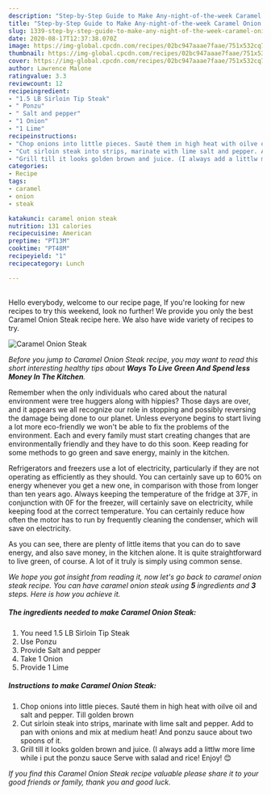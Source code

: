 ```yaml
---
description: "Step-by-Step Guide to Make Any-night-of-the-week Caramel Onion Steak"
title: "Step-by-Step Guide to Make Any-night-of-the-week Caramel Onion Steak"
slug: 1339-step-by-step-guide-to-make-any-night-of-the-week-caramel-onion-steak
date: 2020-08-17T12:37:38.070Z
image: https://img-global.cpcdn.com/recipes/02bc947aaae7faae/751x532cq70/caramel-onion-steak-recipe-main-photo.jpg
thumbnail: https://img-global.cpcdn.com/recipes/02bc947aaae7faae/751x532cq70/caramel-onion-steak-recipe-main-photo.jpg
cover: https://img-global.cpcdn.com/recipes/02bc947aaae7faae/751x532cq70/caramel-onion-steak-recipe-main-photo.jpg
author: Lawrence Malone
ratingvalue: 3.3
reviewcount: 12
recipeingredient:
- "1.5 LB Sirloin Tip Steak"
- " Ponzu"
- " Salt and pepper"
- "1 Onion"
- "1 Lime"
recipeinstructions:
- "Chop onions into little pieces. Sauté them in high heat with oilve oil and salt and pepper. Till golden brown"
- "Cut sirloin steak into strips, marinate with lime salt and pepper. Add to pan with onions and mix at medium heat! And ponzu sauce about two spoons of it."
- "Grill till it looks golden brown and juice. (I always add a littlw more lime while i put the ponzu sauce Serve with salad and rice! Enjoy! 😊"
categories:
- Recipe
tags:
- caramel
- onion
- steak

katakunci: caramel onion steak 
nutrition: 131 calories
recipecuisine: American
preptime: "PT13M"
cooktime: "PT48M"
recipeyield: "1"
recipecategory: Lunch

---
```

<br>
Hello everybody, welcome to our recipe page, If you're looking for new recipes to try this weekend, look no further! We provide you only the best Caramel Onion Steak recipe here. We also have wide variety of recipes to try.
<br>


![Caramel Onion Steak](https://img-global.cpcdn.com/recipes/02bc947aaae7faae/751x532cq70/caramel-onion-steak-recipe-main-photo.jpg)

<i>Before you jump to Caramel Onion Steak recipe, you may want to read this short interesting healthy tips about 
<strong>Ways To Live Green And Spend less Money In The Kitchen</strong>.</i>
</br>

Remember when the only individuals who cared about the natural environment were tree huggers along with hippies? Those days are over, and it appears we all recognize our role in stopping and possibly reversing the damage being done to our planet. Unless everyone begins to start living a lot more eco-friendly we won't be able to fix the problems of the environment. Each and every family must start creating changes that are environmentally friendly and they have to do this soon. Keep reading for some methods to go green and save energy, mainly in the kitchen.

Refrigerators and freezers use a lot of electricity, particularly if they are not operating as efficiently as they should. You can certainly save up to 60% on energy whenever you get a new one, in comparison with those from longer than ten years ago. Always keeping the temperature of the fridge at 37F, in conjunction with 0F for the freezer, will certainly save on electricity, while keeping food at the correct temperature. You can certainly reduce how often the motor has to run by frequently cleaning the condenser, which will save on electricity.

As you can see, there are plenty of little items that you can do to save energy, and also save money, in the kitchen alone. It is quite straightforward to live green, of course. A lot of it truly is simply using common sense.


<i>We hope you got insight from reading it, now let's go back to caramel onion steak recipe. You can have caramel onion steak using <strong>5</strong> ingredients and <strong>3</strong> steps. Here is how you achieve it.
</i>

##### The ingredients needed to make Caramel Onion Steak:

1. You need 1.5 LB Sirloin Tip Steak
1. Use  Ponzu
1. Provide  Salt and pepper
1. Take 1 Onion
1. Provide 1 Lime


##### Instructions to make Caramel Onion Steak:

1. Chop onions into little pieces. Sauté them in high heat with oilve oil and salt and pepper. Till golden brown
1. Cut sirloin steak into strips, marinate with lime salt and pepper. Add to pan with onions and mix at medium heat! And ponzu sauce about two spoons of it.
1. Grill till it looks golden brown and juice. (I always add a littlw more lime while i put the ponzu sauce Serve with salad and rice! Enjoy! 😊


<i>If you find this Caramel Onion Steak recipe valuable please share it to your good friends or family, thank you and good luck.</i>
